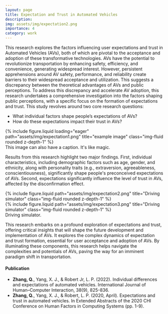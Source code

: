 ```yaml
---
layout: page
title: Expectation and Trust in Automated Vehicles
description:
img: assets/img/expectation2.png
importance: 4
category: work
---
```


This research explores the factors influencing user expectations and trust in Automated Vehicles (AVs), both of which are pivotal to the acceptance and adoption of these transformative technologies. AVs have the potential to revolutionize transportation by enhancing safety, efficiency, and convenience, generating widespread interest. However, persistent apprehensions around AV safety, performance, and reliability create barriers to their widespread acceptance and utilization. This suggests a discrepancy between the theoretical advantages of AVs and public perceptions. To address this discrepancy and accelerate AV adoption, this research undertakes a comprehensive investigation into the factors shaping public perceptions, with a specific focus on the formation of expectations and trust. This study revolves around two core research questions: 

- What individual factors shape people’s expectations of AVs?
- How do these expectations impact their trust in AVs?

<div class="row">
    <div class="col-sm mt-3 mt-md-0">
        {% include figure.liquid loading="eager" path="assets/img/expectation1.png" title="example image" class="img-fluid rounded z-depth-1" %}
    </div>
</div>
<div class="caption">
    This image can also have a caption. It's like magic.
</div>

Results from this research highlight two major findings. First, individual characteristics, including demographic factors such as age, gender, and ethnicity, along with personality traits (e.g., extraversion, agreeableness, conscientiousness), significantly shape people's preconceived expectations of AVs. Second, expectations significantly influence the level of trust in AVs, affected by the disconfirmation effect.

<div class="row justify-content-sm-center">
    <div class="col-sm-6 mt-3 mt-md-0">
        {% include figure.liquid path="assets/img/expectation2.png" title="Driving simulator" class="img-fluid rounded z-depth-1" %}
    </div>
    <div class="col-sm-6 mt-5 mt-md-0">
        {% include figure.liquid path="assets/img/expectation3.png" title="Driving simulator" class="img-fluid rounded z-depth-1" %}
    </div>
</div>
<div class="caption">
    Driving simulator.
</div>

This research embarks on a profound exploration of expectations and trust, offering critical insights that will shape the future development and implementation of AVs. It explores the complex dynamics of expectation and trust formation, essential for user acceptance and adoption of AVs. By illuminating these components, this research helps navigate the complexities and potentials of AVs, paving the way for an imminent paradigm shift in transportation.

#### Publication 
- **Zhang, Q.**, Yang, X. J., & Robert Jr, L. P. (2022). Individual differences and expectations of automated vehicles. International Journal of Human–Computer Interaction, 38(9), 825-836.
- **Zhang, Q.**, Yang, X. J., & Robert, L. P. (2020, April). Expectations and trust in automated vehicles. In Extended Abstracts of the 2020 CHI Conference on Human Factors in Computing Systems (pp. 1-9).

